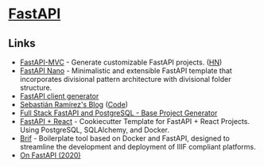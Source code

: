 # [FastAPI](https://fastapi.tiangolo.com/)

## Links

- [FastAPI-MVC](https://github.com/rszamszur/fastapi-mvc) - Generate customizable FastAPI projects. ([HN](https://news.ycombinator.com/item?id=29895932))
- [FastAPI Nano](https://github.com/rednafi/fastapi-nano) - Minimalistic and extensible FastAPI template that incorporates divisional pattern architecture with divisional folder structure.
- [FastAPI client generator](https://github.com/dmontagu/fastapi_client)
- [Sebastián Ramírez's Blog](https://dev.to/tiangolo) ([Code](https://github.com/tiangolo/blog-posts))
- [Full Stack FastAPI and PostgreSQL - Base Project Generator](https://github.com/tiangolo/full-stack-fastapi-postgresql)
- [FastAPI + React](https://github.com/Buuntu/fastapi-react) - Cookiecutter Template for FastAPI + React Projects. Using PostgreSQL, SQLAlchemy, and Docker.
- [Brif](https://github.com/pierrz/brif) - Boilerplate tool based on Docker and FastAPI, designed to streamline the development and deployment of IIIF compliant platforms.
- [On FastAPI (2020)](https://iwpnd.pw/articles/2020-01/opinion-on-fastapi)
